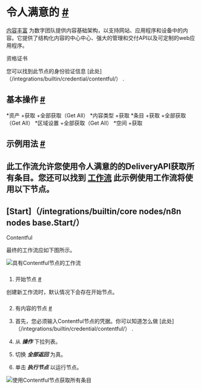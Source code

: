 


 令人满意的
 [#](#contentful "永久链接")
===============================================



[内容丰富](https://www.contentful.com/) 
 为数字团队提供内容基础架构，以支持网站、应用程序和设备中的内容。它提供了结构化内容的中心中心、强大的管理和交付API以及可定制的web应用程序。
 




 资格证书
 



 您可以找到此节点的身份验证信息
 [此处]（/integrations/builtin/credential/contentful/）
 .
 




 基本操作
 [#](#基本操作 "永久链接")
-----------------------------------------------------------


*资产
	+获取
	+全部获取（Get All）
*内容类型
	+获取
*条目
	+获取
	+全部获取（Get All）
*区域设置
	+全部获取（Get All）
*空间
	+获取



 示例用法
 [#](#示例用法 "永久链接")
-----------------------------------------------------



 此工作流允许您使用令人满意的的DeliveryAPI获取所有条目。您还可以找到
 [工作流](https://n8n.io/workflows/640) 
 此示例使用工作流将使用以下节点。
-
 [Start]（/integrations/builtin/core nodes/n8n nodes base.Start/）
 -
 Contentful




 最终的工作流应如下图所示。
 



![具有Contentful节点的工作流](https://d33wubrfki0l68.cloudfront.net/33d34bdf77e4820f344ad3b0b30b01625665802a/96b52/_images/integrations/builtin/app-nodes/contentful/workflow.png)



### 
 1. 开始节点
 [#](#1-start-node "永久链接")



 创建新工作流时，默认情况下会存在开始节点。
 


### 
 2. 有内容的节点
 [#](#2-内容-代码 "永久链接")


1. 首先，您必须输入Contentful节点的凭据。你可以知道怎么做
 [此处]（/integrations/builtin/credential/contentful/）
 .
2. 从
 ***操作***
 下拉列表。
3. 切换
 ***全部返回***
 为真。
4. 单击
 ***执行节点***
 以运行节点。



![使用Contentful节点获取所有条目](https://d33wubrfki0l68.cloudfront.net/00fac83a010486e55d623c9c469514ad1cc55904/501b5/_images/integrations/builtin/app-nodes/contentful/contentful_node.png)





